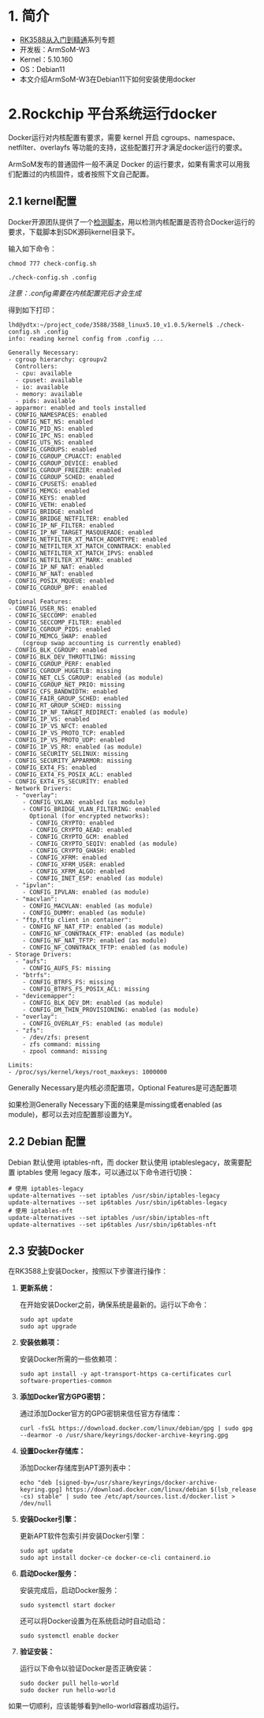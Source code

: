 

# 1. 简介

- [RK3588从入门到精通](https://blog.csdn.net/nb124667390/article/details/130725546)系列专题
- 开发板：ArmSoM-W3
- Kernel：5.10.160
- OS：Debian11
- 本⽂介绍ArmSoM-W3在Debian11下如何安装使用docker



# 2.Rockchip 平台系统运行docker

 Docker运行对内核配置有要求，需要 kernel 开启 cgroups、namespace、netfilter、overlayfs 等功能的⽀持，这些配置打开才满足docker运行的要求。

ArmSoM发布的普通固件一般不满足 Docker 的运行要求，如果有需求可以用我们配置过的内核固件，或者按照下文自己配置。



## 2.1 kernel配置

Docker开源团队提供了一个[检测脚本](https://github.com/moby/moby/blob/master/contrib/check-config.sh)，用以检测内核配置是否符合Docker运行的要求，下载脚本到SDK源码kernel目录下。

输入如下命令：

```
chmod 777 check-config.sh

./check-config.sh .config
```

*注意：.config需要在内核配置完后才会生成*

得到如下打印：

```
lhd@ydtx:~/project_code/3588/3588_linux5.10_v1.0.5/kernel$ ./check-config.sh .config
info: reading kernel config from .config ...

Generally Necessary:
- cgroup hierarchy: cgroupv2
  Controllers:
  - cpu: available
  - cpuset: available
  - io: available
  - memory: available
  - pids: available
- apparmor: enabled and tools installed
- CONFIG_NAMESPACES: enabled
- CONFIG_NET_NS: enabled
- CONFIG_PID_NS: enabled
- CONFIG_IPC_NS: enabled
- CONFIG_UTS_NS: enabled
- CONFIG_CGROUPS: enabled
- CONFIG_CGROUP_CPUACCT: enabled
- CONFIG_CGROUP_DEVICE: enabled
- CONFIG_CGROUP_FREEZER: enabled
- CONFIG_CGROUP_SCHED: enabled
- CONFIG_CPUSETS: enabled
- CONFIG_MEMCG: enabled
- CONFIG_KEYS: enabled
- CONFIG_VETH: enabled
- CONFIG_BRIDGE: enabled
- CONFIG_BRIDGE_NETFILTER: enabled
- CONFIG_IP_NF_FILTER: enabled
- CONFIG_IP_NF_TARGET_MASQUERADE: enabled
- CONFIG_NETFILTER_XT_MATCH_ADDRTYPE: enabled
- CONFIG_NETFILTER_XT_MATCH_CONNTRACK: enabled
- CONFIG_NETFILTER_XT_MATCH_IPVS: enabled
- CONFIG_NETFILTER_XT_MARK: enabled
- CONFIG_IP_NF_NAT: enabled
- CONFIG_NF_NAT: enabled
- CONFIG_POSIX_MQUEUE: enabled
- CONFIG_CGROUP_BPF: enabled

Optional Features:
- CONFIG_USER_NS: enabled
- CONFIG_SECCOMP: enabled
- CONFIG_SECCOMP_FILTER: enabled
- CONFIG_CGROUP_PIDS: enabled
- CONFIG_MEMCG_SWAP: enabled
    (cgroup swap accounting is currently enabled)
- CONFIG_BLK_CGROUP: enabled
- CONFIG_BLK_DEV_THROTTLING: missing
- CONFIG_CGROUP_PERF: enabled
- CONFIG_CGROUP_HUGETLB: missing
- CONFIG_NET_CLS_CGROUP: enabled (as module)
- CONFIG_CGROUP_NET_PRIO: missing
- CONFIG_CFS_BANDWIDTH: enabled
- CONFIG_FAIR_GROUP_SCHED: enabled
- CONFIG_RT_GROUP_SCHED: missing
- CONFIG_IP_NF_TARGET_REDIRECT: enabled (as module)
- CONFIG_IP_VS: enabled
- CONFIG_IP_VS_NFCT: enabled
- CONFIG_IP_VS_PROTO_TCP: enabled
- CONFIG_IP_VS_PROTO_UDP: enabled
- CONFIG_IP_VS_RR: enabled (as module)
- CONFIG_SECURITY_SELINUX: missing
- CONFIG_SECURITY_APPARMOR: missing
- CONFIG_EXT4_FS: enabled
- CONFIG_EXT4_FS_POSIX_ACL: enabled
- CONFIG_EXT4_FS_SECURITY: enabled
- Network Drivers:
  - "overlay":
    - CONFIG_VXLAN: enabled (as module)
    - CONFIG_BRIDGE_VLAN_FILTERING: enabled
      Optional (for encrypted networks):
      - CONFIG_CRYPTO: enabled
      - CONFIG_CRYPTO_AEAD: enabled
      - CONFIG_CRYPTO_GCM: enabled
      - CONFIG_CRYPTO_SEQIV: enabled (as module)
      - CONFIG_CRYPTO_GHASH: enabled
      - CONFIG_XFRM: enabled
      - CONFIG_XFRM_USER: enabled
      - CONFIG_XFRM_ALGO: enabled
      - CONFIG_INET_ESP: enabled (as module)
  - "ipvlan":
    - CONFIG_IPVLAN: enabled (as module)
  - "macvlan":
    - CONFIG_MACVLAN: enabled (as module)
    - CONFIG_DUMMY: enabled (as module)
  - "ftp,tftp client in container":
    - CONFIG_NF_NAT_FTP: enabled (as module)
    - CONFIG_NF_CONNTRACK_FTP: enabled (as module)
    - CONFIG_NF_NAT_TFTP: enabled (as module)
    - CONFIG_NF_CONNTRACK_TFTP: enabled (as module)
- Storage Drivers:
  - "aufs":
    - CONFIG_AUFS_FS: missing
  - "btrfs":
    - CONFIG_BTRFS_FS: missing
    - CONFIG_BTRFS_FS_POSIX_ACL: missing
  - "devicemapper":
    - CONFIG_BLK_DEV_DM: enabled (as module)
    - CONFIG_DM_THIN_PROVISIONING: enabled (as module)
  - "overlay":
    - CONFIG_OVERLAY_FS: enabled (as module)
  - "zfs":
    - /dev/zfs: present
    - zfs command: missing
    - zpool command: missing

Limits:
- /proc/sys/kernel/keys/root_maxkeys: 1000000
```

Generally Necessary是内核必须配置项，Optional Features是可选配置项

如果检测Generally Necessary下面的结果是missing或者enabled (as module)，都可以去对应配置那设置为Y。



## 2.2 Debian 配置

 Debian 默认使⽤ iptables-nft，⽽ docker 默认使⽤ iptableslegacy，故需要配置 iptables 使⽤ legacy 版本，可以通过以下命令进⾏切换：

```
# 使⽤ iptables-legacy
update-alternatives --set iptables /usr/sbin/iptables-legacy
update-alternatives --set ip6tables /usr/sbin/ip6tables-legacy
# 使⽤ iptables-nft
update-alternatives --set iptables /usr/sbin/iptables-nft
update-alternatives --set ip6tables /usr/sbin/ip6tables-nft
```



## 2.3 安装Docker

在RK3588上安装Docker，按照以下步骤进行操作：

1. **更新系统：** 

   在开始安装Docker之前，确保系统是最新的。运行以下命令：

   ```
   sudo apt update
   sudo apt upgrade
   ```

2. **安装依赖项：** 

   安装Docker所需的一些依赖项：

   ```
   sudo apt install -y apt-transport-https ca-certificates curl software-properties-common
   ```

3. **添加Docker官方GPG密钥：** 

   通过添加Docker官方的GPG密钥来信任官方存储库：

   ```
   curl -fsSL https://download.docker.com/linux/debian/gpg | sudo gpg --dearmor -o /usr/share/keyrings/docker-archive-keyring.gpg
   ```

4. **设置Docker存储库：** 

   添加Docker存储库到APT源列表中：

   ```
   echo "deb [signed-by=/usr/share/keyrings/docker-archive-keyring.gpg] https://download.docker.com/linux/debian $(lsb_release -cs) stable" | sudo tee /etc/apt/sources.list.d/docker.list > /dev/null
   ```

5. **安装Docker引擎：** 

   更新APT软件包索引并安装Docker引擎：

   ```
   sudo apt update
   sudo apt install docker-ce docker-ce-cli containerd.io
   ```

6. **启动Docker服务：** 

   安装完成后，启动Docker服务：

   ```
   sudo systemctl start docker
   ```

   还可以将Docker设置为在系统启动时自动启动：

   ```
   sudo systemctl enable docker
   ```

7. **验证安装：** 

   运行以下命令以验证Docker是否正确安装：

   ```
   sudo docker pull hello-world
   sudo docker run hello-world
   ```



如果一切顺利，应该能够看到hello-world容器成功运行。

